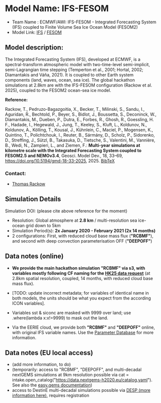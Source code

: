 # Model Name: IFS-FESOM
- Team Name : ECMWF/AWI: IFS-FESOM - Integrated Forecasting System (IFS) coupled to Finite Volume Sea Ice Ocean Model (FESOM2)
- Model Link: [IFS](https://www.ecmwf.int/en/forecasts/documentation-and-support/changes-ecmwf-model) / [FESOM](https://fesom.de)

## Model description: 

The Integrated Forecasting System (IFS), developed at ECMWF, is a spectral-transform atmospheric model with two-time-level semi-implicit, semi-Lagrangian time stepping (Temperton et al., 2001; Hortal, 2002; Diamantakis and Váňa, 2021). It is coupled to other Earth system components (land, waves, ocean, sea ice). The global hackathon simulations at 2.8km are with the IFS-FESOM configuration (Rackow et al. 2025), coupled to the FESOM2 ocean-sea ice model.

**Reference:**

Rackow, T., Pedruzo-Bagazgoitia, X., Becker, T., Milinski, S., Sandu, I., Aguridan, R., Bechtold, P., Beyer, S., Bidlot, J., Boussetta, S., Deconinck, W., Diamantakis, M., Dueben, P., Dutra, E., Forbes, R., Ghosh, R., Goessling, H. F., Hadade, I., Hegewald, J., Jung, T., Keeley, S., Kluft, L., Koldunov, N., Koldunov, A., Kölling, T., Kousal, J., Kühnlein, C., Maciel, P., Mogensen, K., Quintino, T., Polichtchouk, I., Reuter, B., Sármány, D., Scholz, P., Sidorenko, D., Streffing, J., Sützl, B., Takasuka, D., Tietsche, S., Valentini, M., Vannière, B., Wedi, N., Zampieri, L., and Ziemen, F.: **Multi-year simulations at kilometre scale with the Integrated Forecasting System coupled to FESOM2.5 and NEMOv3.4**, Geosci. Model Dev., 18, 33–69, https://doi.org/10.5194/gmd-18-33-2025, 2025. [BibTeX](https://gmd.copernicus.org/articles/18/33/2025/gmd-18-33-2025.bib)

### Contact:
-  [Thomas Rackow](mailto:thomas.rackow@ecmwf.int)

## Simulation Details

Simulation DOI: (please cite above reference for the moment)

- Resolution: Global atmosphere at **2.8 km** / multi-resolution sea ice-ocean grid down to 5km 
- Simulation Period(s): **2x January 2020 - February 2021 (2x 14 months)**
- 2 configurations: First, with reduced cloud base mass flux (**"RCBMF"**), and second with deep convection parameterisation OFF (**"DEEPOFF"**)

## Data notes (online)

- **We provide the main hackathon simulation "RCBMF" via s3, with variables mostly following CF naming for the [HK25 data request](https://digital-earths-global-hackathon.github.io/hosting/technical/data_request.html)** (at 2.8km spatial resolution, coupled, 14 months, with reduced cloud base mass flux).
- [TODO: update incorrect metadata; for variables of identical name in both models, the units should be what you expect from the according ICON variables].
- Variables sst & siconc are masked with 9999 over land; use .where(lambda x:x!=9999) to mask out the land.

  
- Via the EERIE cloud, we provide both **"RCBMF"** and **"DEEPOFF"** online, with original IFS variable names. Use the [Parameter Database](https://codes.ecmwf.int/grib/param-db/) for more information.

## Data notes (EU local access)

- (add more information, to do)
- (temporarily: access to "RCBMF", "DEEPOFF", and multi-decadal nextGEMS simulations at 9km resolution possible via
cat = intake.open_catalog("https://data.nextgems-h2020.eu/catalog.yaml"). See also the [easy.gems documentation](https://easy.gems.dkrz.de/DYAMOND/NextGEMS/prefinal.html))
- access to DestinE multi-decadal simulations possible via [DESP (more information here)](https://github.com/digital-earths-global-hackathon/hk25-teams/blob/main/hk25-DestinE/intro/introduction.md), requires registration
